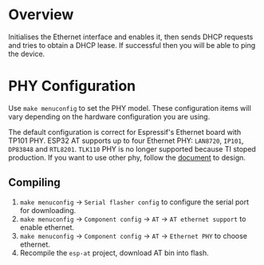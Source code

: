# Overview
Initialises the Ethernet interface and enables it, then sends DHCP requests and tries to obtain a DHCP lease. If successful then you will be able to ping the device.

# PHY Configuration
Use `make menuconfig` to set the PHY model. These configuration items will vary depending on the hardware configuration you are using.

The default configuration is correct for Espressif's Ethernet board with TP101 PHY. ESP32 AT supports up to four Ethernet PHY: `LAN8720`, `IP101`, `DP83848` and `RTL8201`.
`TLK110` PHY is no longer supported because TI stoped production.
If you want to use other phy, follow the [document](https://docs.espressif.com/projects/esp-idf/en/latest/hw-reference/get-started-ethernet-kit.html) to design.

## Compiling 

1. `make menuconfig` -> `Serial flasher config` to configure the serial port for downloading.
2. `make menuconfig` -> `Component config` -> `AT` -> `AT ethernet support` to enable ethernet. 
3. `make menuconfig` -> `Component config` -> `AT` -> `Ethernet PHY` to choose ethernet.
4. Recompile the `esp-at` project, download AT bin into flash.
